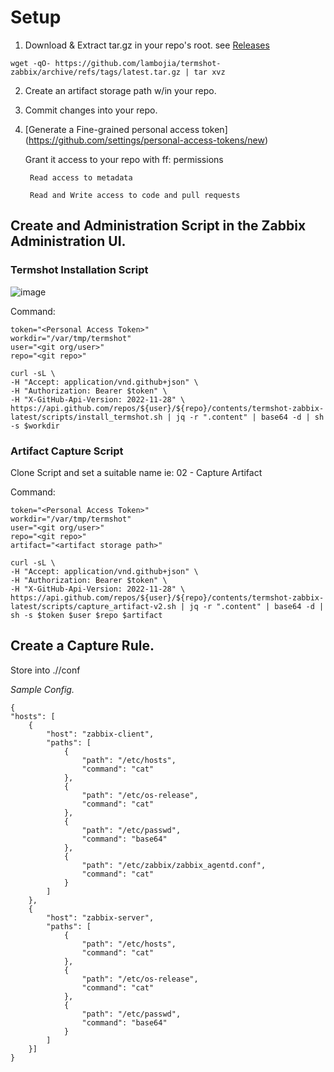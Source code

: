# Setup

1. Download & Extract tar.gz in your repo's root. see [Releases](https://github.com/lambojia/termshot-zabbix/tags)
```
wget -qO- https://github.com/lambojia/termshot-zabbix/archive/refs/tags/latest.tar.gz | tar xvz
```
2. Create an artifact storage path w/in your repo.

3. Commit changes into your repo.

3. [Generate a Fine-grained personal access token] (https://github.com/settings/personal-access-tokens/new)

    Grant it access to your repo with ff: permissions
   
        Read access to metadata
   
        Read and Write access to code and pull requests

## Create and Administration Script in the Zabbix Administration UI.

### Termshot Installation Script

![image](https://github.com/lambojia/termshot-zabbix/assets/125809843/f21a4050-534c-4200-8c95-001e3793786d)

Command:
```
token="<Personal Access Token>"
workdir="/var/tmp/termshot"
user="<git org/user>"
repo="<git repo>"

curl -sL \
-H "Accept: application/vnd.github+json" \
-H "Authorization: Bearer $token" \
-H "X-GitHub-Api-Version: 2022-11-28" \
https://api.github.com/repos/${user}/${repo}/contents/termshot-zabbix-latest/scripts/install_termshot.sh | jq -r ".content" | base64 -d | sh -s $workdir
```

### Artifact Capture Script

Clone Script and set a suitable name ie: 02 - Capture Artifact

Command:
```
token="<Personal Access Token>"
workdir="/var/tmp/termshot"
user="<git org/user>"
repo="<git repo>"
artifact="<artifact storage path>"

curl -sL \
-H "Accept: application/vnd.github+json" \
-H "Authorization: Bearer $token" \
-H "X-GitHub-Api-Version: 2022-11-28" \
https://api.github.com/repos/${user}/${repo}/contents/termshot-zabbix-latest/scripts/capture_artifact-v2.sh | jq -r ".content" | base64 -d | sh -s $token $user $repo $artifact
```

## Create a Capture Rule.

Store into ./<your artifacts storage path>/conf

_Sample Config._
```
{
"hosts": [
    {
        "host": "zabbix-client",
        "paths": [
            {
                "path": "/etc/hosts",
                "command": "cat"
            },
            {
                "path": "/etc/os-release",
                "command": "cat"
            },
            {
                "path": "/etc/passwd",
                "command": "base64"
            },
            {
                "path": "/etc/zabbix/zabbix_agentd.conf",
                "command": "cat"
            }
        ]        
    },
    {
        "host": "zabbix-server",
        "paths": [
            {
                "path": "/etc/hosts",
                "command": "cat"
            },
            {
                "path": "/etc/os-release",
                "command": "cat"
            },
            {
                "path": "/etc/passwd",
                "command": "base64"
            }
        ]        
    }]
}
```



